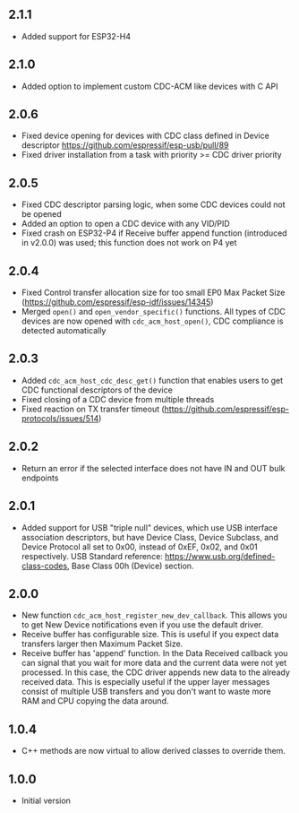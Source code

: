 ## 2.1.1

- Added support for ESP32-H4

## 2.1.0

- Added option to implement custom CDC-ACM like devices with C API

## 2.0.6

- Fixed device opening for devices with CDC class defined in Device descriptor https://github.com/espressif/esp-usb/pull/89
- Fixed driver installation from a task with priority >= CDC driver priority

## 2.0.5

- Fixed CDC descriptor parsing logic, when some CDC devices could not be opened
- Added an option to open a CDC device with any VID/PID
- Fixed crash on ESP32-P4 if Receive buffer append function (introduced in v2.0.0) was used; this function does not work on P4 yet

## 2.0.4

- Fixed Control transfer allocation size for too small EP0 Max Packet Size (https://github.com/espressif/esp-idf/issues/14345)
- Merged `open()` and `open_vendor_specific()` functions. All types of CDC devices are now opened with `cdc_acm_host_open()`, CDC compliance is detected automatically

## 2.0.3

- Added `cdc_acm_host_cdc_desc_get()` function that enables users to get CDC functional descriptors of the device
- Fixed closing of a CDC device from multiple threads
- Fixed reaction on TX transfer timeout (https://github.com/espressif/esp-protocols/issues/514)

## 2.0.2

- Return an error if the selected interface does not have IN and OUT bulk endpoints

## 2.0.1

- Added support for USB "triple null" devices, which use USB interface association descriptors, but have Device Class, Device Subclass, and Device Protocol all set to 0x00, instead of 0xEF, 0x02, and 0x01 respectively. USB Standard reference: https://www.usb.org/defined-class-codes, Base Class 00h (Device) section.

## 2.0.0

- New function `cdc_acm_host_register_new_dev_callback`. This allows you to get New Device notifications even if you use the default driver.
- Receive buffer has configurable size. This is useful if you expect data transfers larger then Maximum Packet Size.
- Receive buffer has 'append' function. In the Data Received callback you can signal that you wait for more data and the current data were not yet processed. In this case, the CDC driver appends new data to the already received data. This is especially useful if the upper layer messages consist of multiple USB transfers and you don't want to waste more RAM and CPU copying the data around.

## 1.0.4

- C++ methods are now virtual to allow derived classes to override them.

## 1.0.0

- Initial version
